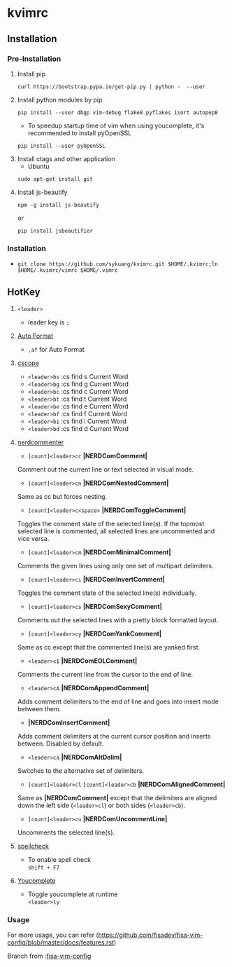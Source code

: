 # kvimrc
## Installation
### Pre-Installation
1. Install pip  
    ```
    curl https://bootstrap.pypa.io/get-pip.py | python -  --user
    ```
2. Install python modules by pip  
    ```
    pip install --user dbgp vim-debug flake8 pyflakes isort autopep8
    ```  
    * To speedup startup time of vim when using youcomplete, it's recommended to install pyOpenSSL   
    ```
    pip install --user pyOpenSSL
    ```
3. Install ctags and other application  
    * Ubuntu  
    ```
    sudo apt-get install git
    ```
4. Install js-beautify  
    ```
    npm -g install js-beautify
    ```  
    or  
    ```
    pip install jsbeautifier
    ```
### Installation
* ` git clone https://github.com/sykuang/kvimrc.git $HOME/.kvimrc;ln $HOME/.kvimrc/vimrc $HOME/.vimrc `
## HotKey
1. `<leader>`
    - leader key is `;`
2. [Auto Format](https://github.com/Chiel92/vim-autoformat)
   - `,af` for Auto Format
3. [cscope](https://github.com/brookhong/cscope.vim)
   * `<leader>bs` :cs find s Current Word
   * `<leader>bg` :cs find g Current Word
   * `<leader>bc` :cs find c Current Word
   * `<leader>bt` :cs find t Current Word
   * `<leader>be` :cs find e Current Word
   * `<leader>bf` :cs find f Current Word
   * `<leader>bi` :cs find i Current Word
   * `<leader>bd` :cs find d Current Word
4. [nerdcommenter](https://github.com/scrooloose/nerdcommenter)
    * `[count]<leader>cc` **|NERDComComment|**

    Comment out the current line or text selected in visual mode.

    * `[count]<leader>cn` **|NERDComNestedComment|**

    Same as <leader>cc but forces nesting.

    * `[count]<leader>c<space>` **|NERDComToggleComment|**

    Toggles the comment state of the selected line(s). If the topmost selected line is commented, all selected lines are uncommented and vice versa.

    * `[count]<leader>cm` **|NERDComMinimalComment|**

    Comments the given lines using only one set of multipart delimiters.

    * `[count]<leader>ci` **|NERDComInvertComment|**

    Toggles the comment state of the selected line(s) individually.

    * `[count]<leader>cs` **|NERDComSexyComment|**

    Comments out the selected lines with a pretty block formatted layout.

    * `[count]<leader>cy` **|NERDComYankComment|**

    Same as <leader>cc except that the commented line(s) are yanked first.

    * `<leader>c$` **|NERDComEOLComment|**

    Comments the current line from the cursor to the end of line.

    * `<leader>cA` **|NERDComAppendComment|**

    Adds comment delimiters to the end of line and goes into insert mode between them.

    * **|NERDComInsertComment|**

    Adds comment delimiters at the current cursor position and inserts between. Disabled by default.

    * `<leader>ca` **|NERDComAltDelim|**

    Switches to the alternative set of delimiters.

    * `[count]<leader>cl`
    `[count]<leader>cb` **|NERDComAlignedComment|**

    Same as **|NERDComComment|** except that the delimiters are aligned down the left side (`<leader>cl`) or both sides (`<leader>cb`).

    * `[count]<leader>cu` **|NERDComUncommentLine|**

    Uncomments the selected line(s).
5. [spellcheck](https://github.com/vim-scripts/vimspell)
	* To enable spell check  
`shift + F7`
6. [Youcomplete](https://github.com/Valloric/YouCompleteMe)
    * Toggle youcomplete at runtime  
    `<leader>ly`

### Usage
For more usage, you can refer (https://github.com/fisadev/fisa-vim-config/blob/master/docs/features.rst)

Branch from :[fisa-vim-config](https://github.com/fisadev/fisa-vim-config)
